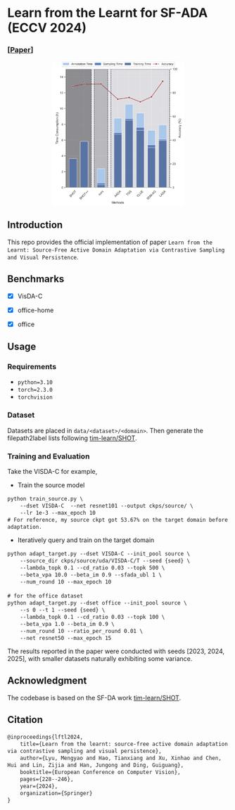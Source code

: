 # Learn from the Learnt for SF-ADA (ECCV 2024)
### [[Paper](https://arxiv.org/abs/2407.18899)] <br>
 

<div align='center'>
<img src = 'resources/fig1.png' width="300"/>
</div>

## Introduction

This repo provides the official implementation of paper ``Learn from the Learnt: Source-Free Active Domain Adaptation via Contrastive Sampling and Visual Persistence``.

## Benchmarks

- [x] VisDA-C
- [x] office-home
- [x] office


## Usage

### Requirements
- `python=3.10`
- `torch=2.3.0`
- `torchvision`


### Dataset
Datasets are placed in `data/<dataset>/<domain>`. Then generate the filepath2label lists following [tim-learn/SHOT](https://github.com/tim-learn/SHOT).

### Training and Evaluation
Take the VISDA-C for example,
- Train the source model
```
python train_source.py \
    --dset VISDA-C  --net resnet101 --output ckps/source/ \
    --lr 1e-3 --max_epoch 10
# For reference, my source ckpt got 53.67% on the target domain before adaptation. 
```
- Iteratively query and train on the target domain
```
python adapt_target.py --dset VISDA-C --init_pool source \
    --source_dir ckps/source/uda/VISDA-C/T --seed {seed} \
    --lambda_topk 0.1 --cd_ratio 0.03 --topk 500 \
    --beta_vpa 10.0 --beta_im 0.9 --sfada_ubl 1 \
    --num_round 10 --max_epoch 10

# for the office dataset
python adapt_target.py --dset office --init_pool source \
    --s 0 --t 1 --seed {seed} \
    --lambda_topk 0.1 --cd_ratio 0.03 --topk 100 \
    --beta_vpa 1.0 --beta_im 0.9 \
    --num_round 10 --ratio_per_round 0.01 \
    --net resnet50 --max_epoch 15
```
The results reported in the paper were conducted with seeds [2023, 2024, 2025], with smaller datasets naturally exhibiting some variance.

## Acknowledgment

The codebase is based on the SF-DA work [tim-learn/SHOT](https://github.com/tim-learn/SHOT).

## Citation

```
@inproceedings{lftl2024,
    title={Learn from the learnt: source-free active domain adaptation via contrastive sampling and visual persistence},
    author={Lyu, Mengyao and Hao, Tianxiang and Xu, Xinhao and Chen, Hui and Lin, Zijia and Han, Jungong and Ding, Guiguang},
    booktitle={European Conference on Computer Vision},
    pages={228--246},
    year={2024},
    organization={Springer}
}
```
